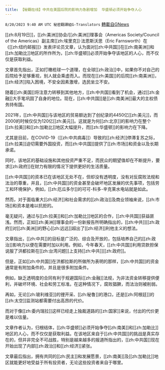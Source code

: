 ```yaml
---
title: 【秘翻在线】中共在美国后院的影响力急剧增加  华盛顿必须开始争夺人心
---
```

`8/20/2023 9:40 AM UTC 秘密翻譯組G-Translators` [轉載自GNews](https://gnews.org/articles/1574297)

[[zh:8月19日]]，[[zh:美洲]]协会/[[zh:美洲]]理事会（Americas Society/Council of the Americas）副主席[[zh:埃里克]]·法恩斯沃思（Eric Farnsworth）在《[[zh:纽约邮报]]》发表评论员文章，认为面对[[zh:中共国]]在[[zh:南美洲]]和[[zh:加勒比]]地区的所作所为，[[zh:华盛顿]]必须开始争夺该地区的人心，而不仅仅是获取利益。

文章首先指出，正如打橄榄球一个道理，在全球[[zh:政治]]中，如果你不对自己的后院给予足够重视，别人就会乘虚而入。而现在[[zh:美国]]的后院[[zh:南美洲]]，[[zh:经济]]陷入困境，不安全因素激增，选民坐立不安。

随着[[zh:美国]]将注意力转移到其他地方，[[zh:中共国]]看到了机会，通过[[zh:金融]]大手笔巩固了自身的地位。现在，[[zh:中共国]]是[[zh:南美洲]]最大的主权债务持有国。

2021年，[[zh:中共国]]与该地区的贸易额达到了创纪录的4450亿[[zh:美元]]，而2000的时候仅仅为120亿[[zh:美元]]。这就是为何[[zh:北京]]的影响力在整个[[zh:拉美]]和[[zh:加勒比]]地区大幅提升，而[[zh:华盛顿]]的影响力在下降。

尤其是目前，在COVID-19（[[zh:中共病毒]]）导致的[[zh:经济]]停滞复苏之际，[[zh:拉美]]迫切需要外国投资，而[[zh:中共国]]提供了[[zh:市场]]和资金以及长期承诺。

同时，该地区的基础设施和其他投资严重不足，而民众的期望值却在不断提升，要求[[zh:政府]]在财力有限的情况下提供更好的生活质量。

[[zh:中共国]]的资本已在该地区无处不在，但却没有透明度，没有对反腐败法规和法治的尊重，并且，[[zh:中共国]]的资金甚至会破坏地区发展的优先事项，包括劳工和环境保护，例如，[[zh:厄瓜多尔]]的可可\-科多\-辛克莱水电站就是如此。

然而，对于面临重大[[zh:经济]]和社会需求的[[zh:政治]]及商业领袖来说，[[zh:市场]]和资本是难以抗拒的。

毫无疑问，通过与[[zh:拉美]]和[[zh:加勒比]]地区的合作，[[zh:中共国]]获益匪浅。然而，正如[[zh:美洲]]理事会的一份新报告所明确指出的，[[zh:中共]][[zh:政府]]对[[zh:美洲]]的野心[[zh:远远]]超出了[[zh:经济]]利他主义的想法。

文章指出，[[zh:中共]]的目标是广泛的、综合及开放的，包括培养自己的[[zh:政治]]影响力以便在需要时加以利用。例如，今年春天，[[zh:中共国]]利用贷款担保说服了洪都拉斯在[[zh:台湾问题]]上支持[[zh:中共]][[zh:政府]]。

但是，正如[[zh:中共国]]在洪都拉斯的所做所为表明的那样，[[zh:中共国]]的资金通常是有附加条件的，并且是很多附加条件。

例如，缺乏透明度的合同有利于规避国际[[zh:金融]]法规，为非法资金转移提供便利，并破坏环境、社会和劳工标准。在这种情况下，腐败猖獗，而法治则被削弱。

再如，无论[[zh:玻利维亚]]的锂开采、[[zh:秘鲁]]的港口，还是[[zh:阿根廷]]的[[zh:太空]]监测站都需要付出高昂的代价。

而对于像[[zh:委内瑞拉]]这样已经走上独裁道路的[[zh:国家]]来说，付出的代价更是难以估量。

文章作者认为，归根结体，[[zh:华盛顿]]必须开始争夺[[zh:南美]]和[[zh:加勒比]]地区的人心，而不仅仅是获取利益。在该地区来自于[[zh:中共国]]的挑战是真实存在的，但并非完全不可战胜，特别是越来越多的报道所指出的，[[zh:中共国]]现在开始出现了内部[[zh:政治]]和[[zh:经济]]紧张。

文章最后指出，拥有共同的[[zh:民主]]和发展愿景，[[zh:南美]]及[[zh:加勒比]]地区就能更好地受益于所有投资者，无论这些投资者来自于哪里。

